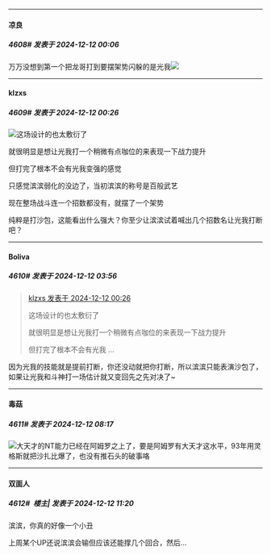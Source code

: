 ﻿
*****

####  凉良  
##### 4608#       发表于 2024-12-12 00:06

万万没想到第一个把龙哥打到要摆架势闪躲的是光我<img src="https://static.saraba1st.com/image/smiley/face2017/037.png" referrerpolicy="no-referrer">


*****

####  klzxs  
##### 4609#       发表于 2024-12-12 00:26

<img src="https://static.saraba1st.com/image/smiley/face2017/002.png" referrerpolicy="no-referrer">这场设计的也太敷衍了

就很明显是想让光我打一个稍微有点咖位的来表现一下战力提升

但打完了根本不会有光我变强的感觉

只感觉滨滨弱化的没边了，当初滨滨的称号是百般武艺

现在整场战斗连一个招数都没有，就摆了一个架势

纯粹是打沙包，这能看出什么强大？你至少让滨滨试着喊出几个招数名让光我打断吧？


*****

####  Boliva  
##### 4610#       发表于 2024-12-12 03:56

<blockquote><a href="httphttps://bbs.saraba1st.com/2b/forum.php?mod=redirect&amp;goto=findpost&amp;pid=66901243&amp;ptid=1804854" target="_blank">klzxs 发表于 2024-12-12 00:26</a>

这场设计的也太敷衍了

就很明显是想让光我打一个稍微有点咖位的来表现一下战力提升

但打完了根本不会有光我 ...</blockquote>
因为光我的技能就是提前打断，你还没动就把你打断，所以滨滨只能表演沙包了，如果让光我和斗神打一场估计就又变回先之先对决了~


*****

####  毒菇  
##### 4611#       发表于 2024-12-12 08:17

<img src="https://static.saraba1st.com/image/smiley/face2017/067.png" referrerpolicy="no-referrer">大天才的NT能力已经在阿姆罗之上了，要是阿姆罗有大天才这水平，93年用灵格斯就把沙扎比爆了，也没有推石头的破事咯


*****

####  双面人  
##### 4612#         楼主| 发表于 2024-12-12 11:20

滨滨，你真的好像一个小丑

上周某个UP还说滨滨会输但应该还能撑几个回合，然后…

